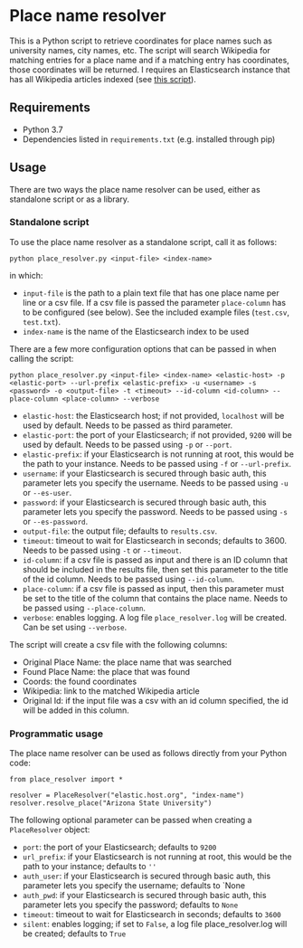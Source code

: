 # Place name resolver

This is a Python script to retrieve coordinates for place names such as university names, city names, etc. The script will search Wikipedia for matching entries for a place name and if a matching entry has coordinates, those coordinates will be returned. I requires an Elasticsearch instance that has all Wikipedia articles indexed (see [this script](https://github.com/diging/cord19-geo-explorer-utils/tree/732dfde5310a04d188bdec14ae0d7a2f659b1d51/wikipedia)).

## Requirements
- Python 3.7
- Dependencies listed in `requirements.txt` (e.g. installed through pip)

## Usage

There are two ways the place name resolver can be used, either as standalone script or as a library.

### Standalone script

To use the place name resolver as a standalone script, call it as follows:

```
python place_resolver.py <input-file> <index-name>
```

in which:
- `input-file` is the path to a plain text file that has one place name per line or a csv file. If a csv file is passed the parameter `place-column` has to be configured (see below). See the included example files (`test.csv`, `test.txt`).
- `index-name` is the name of the Elasticsearch index to be used

There are a few more configuration options that can be passed in when calling the script:
```
python place_resolver.py <input-file> <index-name> <elastic-host> -p <elastic-port> --url-prefix <elastic-prefix> -u <username> -s <password> -o <output-file> -t <timeout> --id-column <id-column> --place-column <place-column> --verbose
```

- `elastic-host`: the Elasticsearch host; if not provided, `localhost` will be used by default. Needs to be passed as third parameter.
- `elastic-port`: the port of your Elasticsearch; if not provided, `9200` will be used by default. Needs to be passed using `-p` or `--port`.
- `elastic-prefix`: if your Elasticsearch is not running at root, this would be the path to your instance. Needs to be passed using `-f` or `--url-prefix`.
- `username`: if your Elasticsearch is secured through basic auth, this parameter lets you specify the username. Needs to be passed using `-u` or `--es-user`.
- `password`: if your Elasticsearch is secured through basic auth, this parameter lets you specify the password. Needs to be passed using `-s` or `--es-password`.
- `output-file`: the output file; defaults to `results.csv`.
- `timeout`: timeout to wait for Elasticsearch in seconds; defaults to 3600. Needs to be passed using `-t` or `--timeout`.
- `id-column`: if a csv file is passed as input and there is an ID column that should be included in the results file, then set this parameter to the title of the id column. Needs to be passed using `--id-column`.
- `place-column`: if a csv file is passed as input, then this parameter must be set to the title of the column that contains the place name. Needs to be passed using `--place-column`.
- `verbose`: enables logging. A log file `place_resolver.log` will be created. Can be set using `--verbose`.

The script will create a csv file with the following columns:
- Original Place Name: the place name that was searched
- Found Place Name: the place that was found
- Coords: the found coordinates
- Wikipedia: link to the matched Wikipedia article
- Original Id: if the input file was a csv with an id column specified, the id will be added in this column.

### Programmatic usage

The place name resolver can be used as follows directly from your Python code:

```
from place_resolver import *

resolver = PlaceResolver("elastic.host.org", "index-name")
resolver.resolve_place("Arizona State University")
```

The following optional parameter can be passed when creating a `PlaceResolver` object:
- `port`: the port of your Elasticsearch; defaults to `9200`
- `url_prefix`: if your Elasticsearch is not running at root, this would be the path to your instance; defaults to `''`
- `auth_user`: if your Elasticsearch is secured through basic auth, this parameter lets you specify the username; defaults to `None
- `auth_pwd`: if your Elasticsearch is secured through basic auth, this parameter lets you specify the password; defaults to `None`
- `timeout`: timeout to wait for Elasticsearch in seconds; defaults to `3600`
- `silent`: enables logging; if set to `False`, a log file place_resolver.log will be created; defaults to `True`

